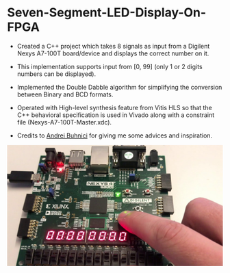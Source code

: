 # Seven-Segment-LED-Display-On-FPGA

- Created a C++ project which takes 8 signals as input from a Digilent Nexys A7-100T board/device and displays the correct number on it.

- This implementation supports input from [0, 99] (only 1 or 2 digits numbers can be displayed).

- Implemented the Double Dabble algorithm for simplifying the conversion between Binary and BCD formats.

- Operated with High-level synthesis feature from Vitis HLS so that the C++ behavioral specification is used in Vivado along with a constraint file (Nexys-A7-100T-Master.xdc).

- Credits to [Andrei Buhnici](https://github.com/AndreiBuhnici) for giving me some advices and inspiration.

![My Image](maxresdefault.jpg)
